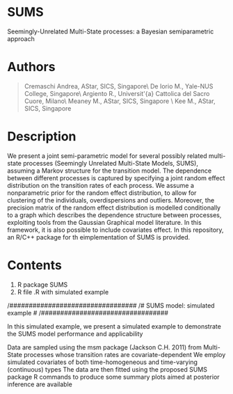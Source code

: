 # SUMS
Seemingly-Unrelated Multi-State processes: a Bayesian semiparametric approach

# Authors

>  Cremaschi Andrea, AStar, SICS, Singapore\\
>  De Iorio M., Yale-NUS College, Singapore\\
>  Argiento R., Universit\'{a} Cattolica del Sacro Cuore, Milano\\
>  Meaney M., AStar, SICS, Singapore \\
>  Kee M., AStar, SICS, Singapore

# Description
We present a joint semi-parametric model for several possibly related multi-state processes (Seemingly Unrelated Multi-State Models, SUMS), assuming a Markov structure for the transition model. The dependence between different processes is captured by specifying a joint random effect distribution on the transition rates of each process. We assume a nonparametric prior for the random effect distribution, to allow for clustering of the individuals, overdispersions and outliers. Moreover, the precision matrix of the random effect distribution is modelled conditionally to a graph which describes the dependence structure between processes, exploiting tools from the Gaussian Graphical model literature. In this framework, it is also possible to include covariates effect. In this repository, an R/C++ package for th eimplementation of SUMS is provided.

# Contents
1) R package SUMS
2) R file .R with simulated example

/#################################
/# SUMS model: simulated example #
/#################################

In this simulated example, we present a simulated example to demonstrate the SUMS model performance and applicability

Data are sampled using the msm package (Jackson C.H. 2011) from Multi-State processes whose transition rates are covariate-dependent
We employ simulated covariates of both time-homogeneous and time-varying (continuous) types
The data are then fitted using the proposed SUMS package
R commands to produce some summary plots aimed at posterior inference are available


